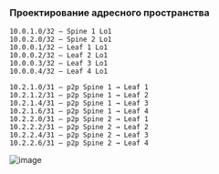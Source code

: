 ### Проектирование адресного пространства
```
10.0.1.0/32 – Spine 1 Lo1
10.0.2.0/32 – Spine 2 Lo1
10.0.0.1/32 – Leaf 1 Lo1
10.0.0.2/32 – Leaf 2 Lo1
10.0.0.3/32 – Leaf 3 Lo1
10.0.0.4/32 – Leaf 4 Lo1

10.2.1.0/31 – p2p Spine 1 → Leaf 1
10.2.1.2/31 – p2p Spine 1 → Leaf 2
10.2.1.4/31 – p2p Spine 1 → Leaf 3
10.2.1.6/31 – p2p Spine 1 → Leaf 4
10.2.2.0/31 – p2p Spine 2 → Leaf 1
10.2.2.2/31 – p2p Spine 2 → Leaf 2
10.2.2.4/31 – p2p Spine 2 → Leaf 3
10.2.2.6/31 – p2p Spine 2 → Leaf 4
```

![image](https://github.com/user-attachments/assets/13e09027-e350-4f63-845d-075e0cde1fbd)
